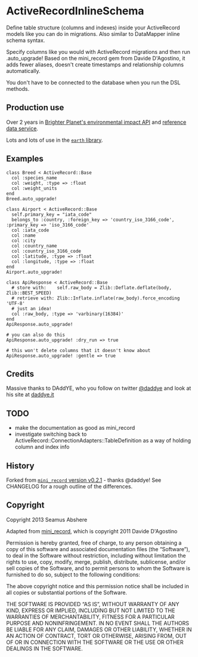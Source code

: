 # ActiveRecordInlineSchema

Define table structure (columns and indexes) inside your ActiveRecord models like you can do in migrations. Also similar to DataMapper inline schema syntax.

Specify columns like you would with ActiveRecord migrations and then run .auto_upgrade! Based on the mini_record gem from Davide D'Agostino, it adds fewer aliases, doesn't create timestamps and relationship columns automatically.

You don't have to be connected to the database when you run the DSL methods.

## Production use

Over 2 years in [Brighter Planet's environmental impact API](http://impact.brighterplanet.com) and [reference data service](http://data.brighterplanet.com).

Lots and lots of use in the [`earth` library](https://github.com/brighterplanet/earth).

## Examples

    class Breed < ActiveRecord::Base
      col :species_name
      col :weight, :type => :float
      col :weight_units
    end
    Breed.auto_upgrade!

    class Airport < ActiveRecord::Base
      self.primary_key = "iata_code"
      belongs_to :country, :foreign_key => 'country_iso_3166_code', :primary_key => 'iso_3166_code'
      col :iata_code
      col :name
      col :city
      col :country_name
      col :country_iso_3166_code
      col :latitude, :type => :float
      col :longitude, :type => :float
    end
    Airport.auto_upgrade!

    class ApiResponse < ActiveRecord::Base
      # store with:    self.raw_body = Zlib::Deflate.deflate(body, Zlib::BEST_SPEED)
      # retrieve with: Zlib::Inflate.inflate(raw_body).force_encoding 'UTF-8'
      # just an idea!
      col :raw_body, :type => 'varbinary(16384)'
    end
    ApiResponse.auto_upgrade!

    # you can also do this
    ApiResponse.auto_upgrade! :dry_run => true

    # this won't delete columns that it doesn't know about
    ApiResponse.auto_upgrade! :gentle => true

## Credits

Massive thanks to DAddYE, who you follow on twitter [@daddye](http://twitter.com/daddye) and look at his site at [daddye.it](http://www.daddye.it)

## TODO

* make the documentation as good as mini_record
* investigate switching back to ActiveRecord::ConnectionAdapters::TableDefinition as a way of holding column and index info

## History

Forked from [`mini_record` version v0.2.1](https://github.com/DAddYE/mini_record) - thanks @daddye! See CHANGELOG for a rough outline of the differences.

## Copyright

Copyright 2013 Seamus Abshere

Adapted from [mini_record](https://github.com/DAddYE/mini_record), which is copyright 2011 Davide D'Agostino

Permission is hereby granted, free of charge, to any person obtaining a copy of this software and
associated documentation files (the “Software”), to deal in the Software without restriction, including without
limitation the rights to use, copy, modify, merge, publish, distribute, sublicense, and/or sell copies of the Software,
and to permit persons to whom the Software is furnished to do so, subject to the following conditions:

The above copyright notice and this permission notice shall be included in all copies or substantial portions of the Software.

THE SOFTWARE IS PROVIDED “AS IS”, WITHOUT WARRANTY OF ANY KIND, EXPRESS OR IMPLIED, INCLUDING BUT NOT LIMITED TO THE WARRANTIES
OF MERCHANTABILITY, FITNESS FOR A PARTICULAR PURPOSE AND NONINFRINGEMENT. IN NO EVENT SHALL THE AUTHORS BE LIABLE FOR ANY CLAIM,
DAMAGES OR OTHER LIABILITY, WHETHER IN AN ACTION OF CONTRACT, TORT OR OTHERWISE, ARISING FROM, OUT OF OR IN CONNECTION WITH THE
SOFTWARE OR THE USE OR OTHER DEALINGS IN THE SOFTWARE.
